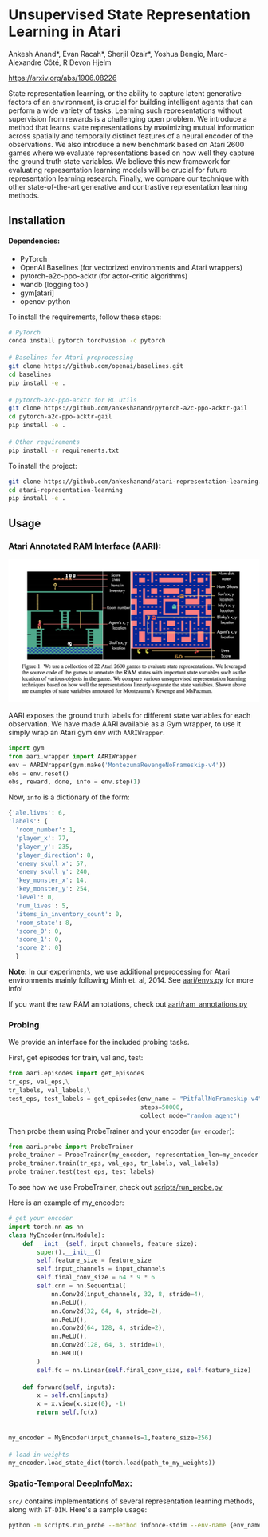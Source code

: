 # Unsupervised State Representation Learning in Atari

Ankesh Anand*, Evan Racah*, Sherjil Ozair*, Yoshua Bengio, Marc-Alexandre Côté, R Devon Hjelm

https://arxiv.org/abs/1906.08226

State representation learning, or the ability to capture latent generative factors of an environment, is crucial for building intelligent agents that can perform a wide variety of tasks. Learning such representations without supervision from rewards is a challenging open problem. We introduce a method that learns state representations by maximizing mutual information across spatially and temporally distinct features of a neural encoder of the observations. We also introduce a new benchmark based on Atari 2600 games where we evaluate representations based on how well they capture the ground truth state variables. We believe this new framework for evaluating representation learning models will be crucial for future representation learning research. Finally, we compare our technique with other state-of-the-art generative and contrastive representation learning methods.


## Installation
#### Dependencies:
* PyTorch 
* OpenAI Baselines (for vectorized environments and Atari wrappers)
* pytorch-a2c-ppo-acktr (for actor-critic algorithms)
* wandb (logging tool)
* gym[atari]
* opencv-python

To install the requirements, follow these steps:
```bash
# PyTorch
conda install pytorch torchvision -c pytorch

# Baselines for Atari preprocessing
git clone https://github.com/openai/baselines.git
cd baselines
pip install -e .

# pytorch-a2c-ppo-acktr for RL utils
git clone https://github.com/ankeshanand/pytorch-a2c-ppo-acktr-gail
cd pytorch-a2c-ppo-acktr-gail
pip install -e .

# Other requirements
pip install -r requirements.txt
```

To install the project: 

```bash
git clone https://github.com/ankeshanand/atari-representation-learning.git
cd atari-representation-learning
pip install -e .
```

## Usage 
### Atari Annotated RAM Interface (AARI): 

![AARI](aari/aari.png?raw=true)


AARI exposes the ground truth labels for different state variables for each observation. We have made AARI available as a Gym wrapper, to use it simply wrap an Atari gym env with `AARIWrapper`. 
```python
import gym
from aari.wrapper import AARIWrapper
env = AARIWrapper(gym.make('MontezumaRevengeNoFrameskip-v4'))
obs = env.reset()
obs, reward, done, info = env.step(1)
```

Now, `info` is a dictionary of the form:

```python
{'ale.lives': 6, 
'labels': {
  'room_number': 1, 
  'player_x': 77, 
  'player_y': 235, 
  'player_direction': 8, 
  'enemy_skull_x': 57, 
  'enemy_skull_y': 240, 
  'key_monster_x': 14, 
  'key_monster_y': 254, 
  'level': 0, 
  'num_lives': 5, 
  'items_in_inventory_count': 0, 
  'room_state': 8, 
  'score_0': 0, 
  'score_1': 0, 
  'score_2': 0}
  }
```

**Note:** In our experiments, we use additional preprocessing for Atari environments mainly following Minh et. al, 2014. See [aari/envs.py](aari/envs.py) for more info! 

If you want the raw RAM annotations, check out [aari/ram_annotations.py](aari/ram_annotations.py)


### Probing
We provide an interface for the included probing tasks.

First, get episodes for train, val and, test:
```python
from aari.episodes import get_episodes
tr_eps, val_eps,\
tr_labels, val_labels,\
test_eps, test_labels = get_episodes(env_name = "PitfallNoFrameskip-v4", 
                                     steps=50000, 
                                     collect_mode="random_agent")
```
Then probe them using ProbeTrainer and your encoder (`my_encoder`):
```python
from aari.probe import ProbeTrainer
probe_trainer = ProbeTrainer(my_encoder, representation_len=my_encoder.feature_size)
probe_trainer.train(tr_eps, val_eps, tr_labels, val_labels)
probe_trainer.test(test_eps, test_labels)
```
To see how we use ProbeTrainer, check out [scripts/run_probe.py](scripts/run_probe.py)

Here is an example of my_encoder:
```python 
# get your encoder
import torch.nn as nn
class MyEncoder(nn.Module):
    def __init__(self, input_channels, feature_size):
        super().__init__()
        self.feature_size = feature_size
        self.input_channels = input_channels
        self.final_conv_size = 64 * 9 * 6
        self.cnn = nn.Sequential(
            nn.Conv2d(input_channels, 32, 8, stride=4),
            nn.ReLU(),
            nn.Conv2d(32, 64, 4, stride=2),
            nn.ReLU(),
            nn.Conv2d(64, 128, 4, stride=2),
            nn.ReLU(),
            nn.Conv2d(128, 64, 3, stride=1),
            nn.ReLU()
        )
        self.fc = nn.Linear(self.final_conv_size, self.feature_size)

    def forward(self, inputs):
        x = self.cnn(inputs)
        x = x.view(x.size(0), -1)
        return self.fc(x)
        

my_encoder = MyEncoder(input_channels=1,feature_size=256)

# load in weights
my_encoder.load_state_dict(torch.load(path_to_my_weights))
```

### Spatio-Temporal DeepInfoMax:
`src/` contains implementations of several representation learning methods, along with `ST-DIM`. Here's a sample usage: 

```bash
python -m scripts.run_probe --method infonce-stdim --env-name {env_name}
```
